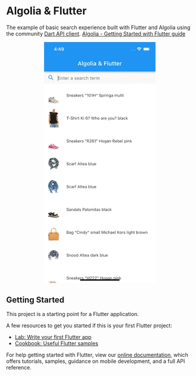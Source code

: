# Algolia & Flutter

The example of basic search experience built with Flutter and Algolia using the community [Dart API client](https://github.com/knoxpo/dart_algolia).
[Algolia - Getting Started with Flutter guide](https://algolia.com/doc/guides/building-search-ui/getting-started/how-to/flutter/ios/) 

<p align="center">
<img src="./resources/search-flutter.gif" width="300"/>
</p>


## Getting Started

This project is a starting point for a Flutter application.

A few resources to get you started if this is your first Flutter project:

- [Lab: Write your first Flutter app](https://flutter.dev/docs/get-started/codelab)
- [Cookbook: Useful Flutter samples](https://flutter.dev/docs/cookbook)

For help getting started with Flutter, view our
[online documentation](https://flutter.dev/docs), which offers tutorials,
samples, guidance on mobile development, and a full API reference.
